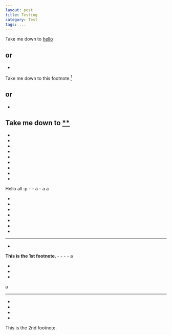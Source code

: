 ```yaml
---
layout: post
title: Testing
category: Test
tags: ...
---
```


Take me down to [hello](#hi)

or
-
-

Take me down to this footnote.[<sup>1</sup>](#\*)

or
-
-

Take me down to [\*\*](#\*\*)
-
-
-
-

-
-
-
-
-
-
<a id="hi">
Hello all
:p
</a>
-
-
a
-
a
a



-

-
-
-
-
-
-
---
-
<b id="1">
This is the 1st footnote.
</b>
-
-
-
-
a





-
-
-
a

---

-
-
-
-
<a id="\*\*">
This is the 2nd footnote.
</a>

